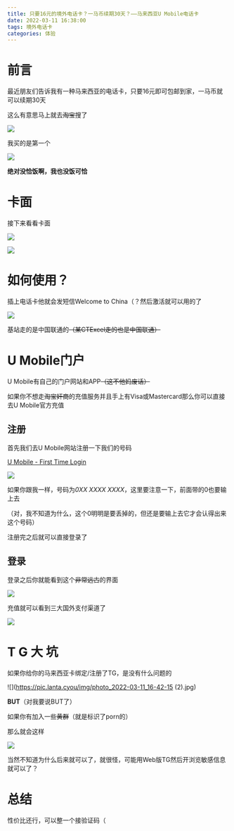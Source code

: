 ```yaml
---
title: 只要16元的境外电话卡？一马币续期30天？——马来西亚U Mobile电话卡
date: 2022-03-11 16:38:00
tags: 境外电话卡
categories: 体验
---
```


# 前言

最近朋友们告诉我有一种马来西亚的电话卡，只要16元即可包邮到家，一马币就可以续期30天

这么有意思马上就去~~淘宝~~搜了

![](https://pic.lanta.cyou/img/20220311163940.png)

我买的是第一个

![](https://pic.lanta.cyou/img/20220311164008.png)

**绝对没恰饭啊，我也没饭可恰**

# 卡面

接下来看看卡面

![](https://pic.lanta.cyou/img/photo_2022-03-11_16-34-17.jpg)

![](https://pic.lanta.cyou/img/photo_2022-03-11_16-34-22.jpg)

# 如何使用？

插上电话卡他就会发短信Welcome to China（？然后激活就可以用的了

![](https://pic.lanta.cyou/img/photo_2022-03-11_16-42-15.jpg)

基站走的是中国联通的~~（某CTExcel走的也是中国联通）~~

# U Mobile门户

U Mobile有自己的门户网站和APP~~（这不他妈废话）~~

如果你不想走~~淘宝奸商~~的充值服务并且手上有Visa或Mastercard那么你可以直接去U Mobile官方充值

## 注册

首先我们去U Mobile网站注册一下我们的号码

[U Mobile - First Time Login](https://portal.u.com.my/selfcare/login-first-time)

![](https://pic.lanta.cyou/img/20220311164903.png)

如果你跟我一样，号码为*0XX XXXX XXXX*，这里要注意一下，前面带的0也要输上去

（对，我不知道为什么，这个0明明是要丢掉的，但还是要输上去它才会认得出来这个号码）

注册完之后就可以直接登录了

## 登录

登录之后你就能看到这个~~非常远古~~的界面

![](https://pic.lanta.cyou/img/20220311165147.png)

充值就可以看到三大国外支付渠道了

![](https://pic.lanta.cyou/img/20220311165312.png)



# T  G  大  坑

如果你给你的马来西亚卡绑定/注册了TG，是没有什么问题的

![](https://pic.lanta.cyou/img/photo_2022-03-11_16-42-15 (2).jpg)

**BUT**（对我要说BUT了）

如果你有加入一些~~黄群~~（就是标识了porn的）

那么就会这样

![](https://pic.lanta.cyou/img/20220311165944.png)

当然不知道为什么后来就可以了，就很怪，可能用Web版TG然后开浏览敏感信息就可以了？

# 总结

性价比还行，可以整一个接验证码（